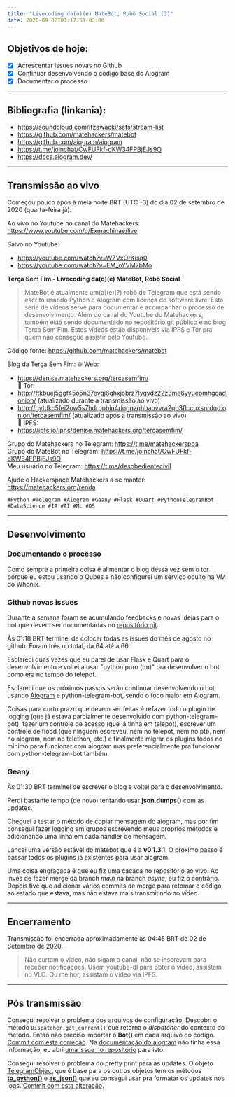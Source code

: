 ```yaml
---
title: "Livecoding da(o)(e) MateBot, Robô Social (3)"
date: 2020-09-02T01:17:51-03:00
---
```



## Objetivos de hoje:

- [x] Acrescentar issues novas no Github
- [x] Continuar desenvolvendo o código base do Aiogram
- [x] Documentar o processo

---

## Bibliografia (linkania):

* <https://soundcloud.com/lfzawacki/sets/stream-list>  
* <https://github.com/matehackers/matebot>  
* <https://github.com/aiogram/aiogram>  
* <https://t.me/joinchat/CwFUFkf-dKW34FPBjEJs9Q>  
* <https://docs.aiogram.dev/>  

---

## Transmissão ao vivo

Começou pouco após à meia noite BRT (UTC -3) do dia 02 de setembro de 2020 (quarta-feira já).  

Ao vivo no Youtube no canal do Matehackers: <https://www.youtube.com/c/Exmachinae/live>  

Salvo no Youtube:  

* <https://youtube.com/watch?v=WZVxOrKisq0>  
* <https://youtube.com/watch?v=EM_oYVM7bMo>  

**Terça Sem Fim - Livecoding da(o)(e) MateBot, Robô Social**  

> MateBot é atualmente um(a)(e)(?) robô de Telegram que está sendo escrito usando Python e Aiogram com licença de software livre. Esta série de vídeos serve para documentar e acompanhar o processo de desenvolvimento. Além do canal do Youtube do Matehackers, também está sendo documentado no repositório git público e no blog Terça Sem Fim. Estes vídeos estão disponíveis via IPFS e Tor pra quem não consegue assistir pelo Youtube.

Código fonte: https://github.com/matehackers/matebot  

Blog da Terça Sem Fim:
🌐 Web:
- https://denise.matehackers.org/tercasemfim/  
🧅 Tor:
- http://ftkbuej5ggf45o5n37evqj6qhxjobrz7lyqvdz22z3me6yyuepmhgcad.onion/ (atualizado durante a transmissão ao vivo)  
- http://gytdkc5fei2ow5s7hdrppbin4rlogqzqhbabvvra2qb3flccuxsnrdqd.onion/tercasemfim/ (atualizado após a transmissão ao vivo)  
🌌 IPFS:
- https://ipfs.io/ipns/denise.matehackers.org/tercasemfim/  

Grupo do Matehackers no Telegram: <https://t.me/matehackerspoa>  
Grupo do MateBot no Telegram: <https://t.me/joinchat/CwFUFkf-dKW34FPBjEJs9Q>  
Meu usuário no Telegram: <https://t.me/desobedientecivil>  

Ajude o Hackerspace Matehackers a se manter: <https://matehackers.org/renda>  

`#Python #Telegram #Aiogram #Geany #Flask #Quart #PythonTelegramBot #DataScience #IA #AI #ML #DS`  

---

## Desenvolvimento

### Documentando o processo

Como sempre a primeira coisa é alimentar o blog dessa vez sem o tor porque eu estou usando o Qubes e não configurei um serviço oculto na VM do Whonix.  

### Github novas issues

Durante a semana foram se acumulando feedbacks e novas ideias para o bot que devem ser documentadas no [repositório git](https://github.com/matehackers/matebot).  

Às 01:18 BRT terminei de colocar todas as issues do mês de agosto no github. Foram três no total, da 64 até a 66.  

Esclareci duas vezes que eu parei de usar Flask e Quart para o desenvolvimento e voltei a usar "python puro (tm)" pra desenvolver o bot como era no tempo do telepot.  

Esclareci que os próximos passos serão continuar desenvolvendo o bot usando [Aiogram](https://github.com/aiogram/aiogram) e python-telegram-bot, sendo o foco maior em Aiogram.  

Coisas para curto prazo que devem ser feitas é refazer todo o plugin de logging (que já estava parcialmente desenvolvido com python-telegram-bot), fazer um controle de acesso (que já tinha em telepot), escrever um controle de flood (que ninguém escreveu, nem no telepot, nem no ptb, nem no aiogram, nem no telethon, etc.) e finalmente migrar os plugins todos no mínimo para funcionar com aiogram mas preferencialmente pra funcionar com python-telegram-bot também.  

### Geany

Às 01:30 BRT terminei de escrever o blog e voltei para o desenvolvimento.  

Perdi bastante tempo (de novo) tentando usar **json.dumps()** com as updates.  

Cheguei a testar o método de copiar mensagem do aiogram, mas por fim consegui fazer logging em grupos escrevendo meus próprios métodos e adicionando uma linha em cada handler de mensagem.  

Lancei uma versão estável do matebot que é a **v0.1.3.1**. O próximo passo é passar todos os plugins já existentes para usar aiogram.  

Uma coisa engraçada é que eu fiz uma cacaca no repositório ao vivo. Ao invés de fazer merge da branch _main_ na branch _async_, eu fiz o contrário. Depois tive que adicionar vários commits de merge para retomar o código ao estado que estava, mas não estava mais transmitindo no vídeo.  

---

## Encerramento

Transmissão foi encerrada aproximadamente às 04:45 BRT de 02 de Setembro de 2020.  

> Não curtam o vídeo, não sigam o canal, não se inscrevam para receber notificações. Usem youtube-dl para obter o vídeo, assistam no VLC. Ou melhor, assistam o vídeo via IPFS.  

---

## Pós transmissão

Consegui resolver o problema dos arquivos de configuração. Descobri o método `Dispatcher.get_current()` que retorna o _dispatcher_ do contexto do método. Então não preciso importar o **Bot()** em cada arquivo do código. [Commit com esta correção](https://github.com/matehackers/matebot/commit/e094cdd66bd1e82840cab8211ae4afcc89afc02b). Na [documentação do aiogram](https://docs.aiogram.dev) não tinha essa informação, eu abri [uma issue no repositório](https://github.com/aiogram/aiogram/issues/412) para isto.  

Consegui resolver o problema do pretty print para as updates. O objeto [TelegramObject](https://docs.aiogram.dev/en/latest/telegram/types/base.html#telegramobject) que é base para os outros objetos tem os métodos **[to_python()](https://docs.aiogram.dev/en/latest/telegram/types/base.html#aiogram.types.base.TelegramObject.to_python)** e **[as_json()](https://docs.aiogram.dev/en/latest/telegram/types/base.html#aiogram.types.base.TelegramObject.as_json)** que eu consegui usar pra formatar os updates nos logs. [Commit com esta alteração](https://github.com/matehackers/matebot/commit/146865583f863adde28d235532a69faf204154c5).  

